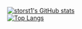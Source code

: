 [![storst1's GitHub stats](https://github-readme-stats-phi-eight-41.vercel.app/api?username=storst1&theme=aura&include_all_commits=true&hide_border=true&number_format=long&rank_icon=percentile&show_icons=true&hide=issues&hide_rank=true)](https://github.com/storst1/github-readme-stats) </br>
[![Top Langs](https://github-readme-stats-phi-eight-41.vercel.app/api/top-langs/?username=storst1&theme=aura&show_icons=true&layout=pie&langs_count=12&hide=Makefile,Dockerfile&size_weight=0.5&count_weight=0.5)](https://github.com/storst1/github-readme-stats) </br>
